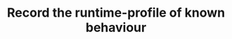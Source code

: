 ---
kind: module

title: Record the runtime-profile of known behaviour

description: |
  Taking the role of a software-vendor, we profile a sample-app and produce its BoB

name: module-1

createdAt: 2025-04-13
updatedAt: 2025-04-14
---